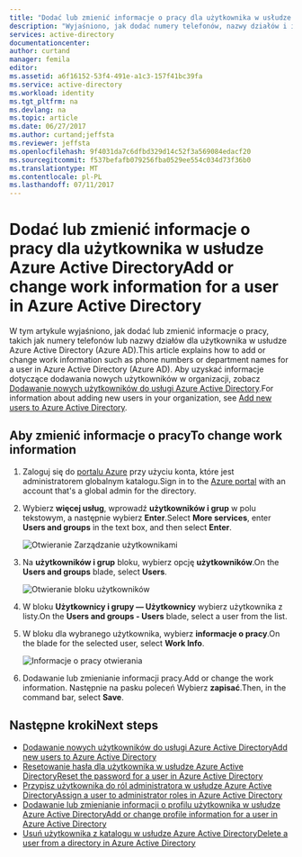```yaml
---
title: "Dodać lub zmienić informacje o pracy dla użytkownika w usłudze Azure Active Directory | Dokumentacja firmy Microsoft"
description: "Wyjaśniono, jak dodać numery telefonów, nazwy działów i inne informacje pracy dla użytkownika w usłudze Azure Active Directory"
services: active-directory
documentationcenter: 
author: curtand
manager: femila
editor: 
ms.assetid: a6f16152-53f4-491e-a1c3-157f41bc39fa
ms.service: active-directory
ms.workload: identity
ms.tgt_pltfrm: na
ms.devlang: na
ms.topic: article
ms.date: 06/27/2017
ms.author: curtand;jeffsta
ms.reviewer: jeffsta
ms.openlocfilehash: 9f4031da7c6dfbd329d14c52f3a569084edacf20
ms.sourcegitcommit: f537befafb079256fba0529ee554c034d73f36b0
ms.translationtype: MT
ms.contentlocale: pl-PL
ms.lasthandoff: 07/11/2017
---
```

# <a name="add-or-change-work-information-for-a-user-in-azure-active-directory"></a><span data-ttu-id="e151f-103">Dodać lub zmienić informacje o pracy dla użytkownika w usłudze Azure Active Directory</span><span class="sxs-lookup"><span data-stu-id="e151f-103">Add or change work information for a user in Azure Active Directory</span></span>
<span data-ttu-id="e151f-104">W tym artykule wyjaśniono, jak dodać lub zmienić informacje o pracy, takich jak numery telefonów lub nazwy działów dla użytkownika w usłudze Azure Active Directory (Azure AD).</span><span class="sxs-lookup"><span data-stu-id="e151f-104">This article explains how to add or change work information such as phone numbers or department names for a user in Azure Active Directory (Azure AD).</span></span> <span data-ttu-id="e151f-105">Aby uzyskać informacje dotyczące dodawania nowych użytkowników w organizacji, zobacz [Dodawanie nowych użytkowników do usługi Azure Active Directory](active-directory-users-create-external-azure-portal.md).</span><span class="sxs-lookup"><span data-stu-id="e151f-105">For information about adding new users in your organization, see [Add new users to Azure Active Directory](active-directory-users-create-external-azure-portal.md).</span></span>

## <a name="to-change-work-information"></a><span data-ttu-id="e151f-106">Aby zmienić informacje o pracy</span><span class="sxs-lookup"><span data-stu-id="e151f-106">To change work information</span></span>
1. <span data-ttu-id="e151f-107">Zaloguj się do [portalu Azure](https://portal.azure.com) przy użyciu konta, które jest administratorem globalnym katalogu.</span><span class="sxs-lookup"><span data-stu-id="e151f-107">Sign in to the [Azure portal](https://portal.azure.com) with an account that's a global admin for the directory.</span></span>
2. <span data-ttu-id="e151f-108">Wybierz **więcej usług**, wprowadź **użytkowników i grup** w polu tekstowym, a następnie wybierz **Enter**.</span><span class="sxs-lookup"><span data-stu-id="e151f-108">Select **More services**, enter **Users and groups** in the text box, and then select **Enter**.</span></span>

   ![Otwieranie Zarządzanie użytkownikami](./media/active-directory-users-work-info-azure-portal/create-users-user-management.png)
3. <span data-ttu-id="e151f-110">Na **użytkowników i grup** bloku, wybierz opcję **użytkowników**.</span><span class="sxs-lookup"><span data-stu-id="e151f-110">On the **Users and groups** blade, select **Users**.</span></span>

   ![Otwieranie bloku użytkowników](./media/active-directory-users-work-info-azure-portal/create-users-open-users-blade.png)
4. <span data-ttu-id="e151f-112">W bloku **Użytkownicy i grupy — Użytkownicy** wybierz użytkownika z listy.</span><span class="sxs-lookup"><span data-stu-id="e151f-112">On the **Users and groups - Users** blade, select a user from the list.</span></span>
5. <span data-ttu-id="e151f-113">W bloku dla wybranego użytkownika, wybierz **informacje o pracy**.</span><span class="sxs-lookup"><span data-stu-id="e151f-113">On the blade for the selected user, select **Work Info**.</span></span>

    ![Informacje o pracy otwierania](./media/active-directory-users-work-info-azure-portal/active-directory-create-users-work-info.png)
6. <span data-ttu-id="e151f-115">Dodawanie lub zmienianie informacji pracy.</span><span class="sxs-lookup"><span data-stu-id="e151f-115">Add or change the work information.</span></span> <span data-ttu-id="e151f-116">Następnie na pasku poleceń Wybierz **zapisać**.</span><span class="sxs-lookup"><span data-stu-id="e151f-116">Then, in the command bar, select **Save**.</span></span>

## <a name="next-steps"></a><span data-ttu-id="e151f-117">Następne kroki</span><span class="sxs-lookup"><span data-stu-id="e151f-117">Next steps</span></span>
* [<span data-ttu-id="e151f-118">Dodawanie nowych użytkowników do usługi Azure Active Directory</span><span class="sxs-lookup"><span data-stu-id="e151f-118">Add new users to Azure Active Directory</span></span>](active-directory-users-create-azure-portal.md)
* [<span data-ttu-id="e151f-119">Resetowanie hasła dla użytkownika w usłudze Azure Active Directory</span><span class="sxs-lookup"><span data-stu-id="e151f-119">Reset the password for a user in Azure Active Directory</span></span>](active-directory-users-reset-password-azure-portal.md)
* [<span data-ttu-id="e151f-120">Przypisz użytkownika do ról administratora w usłudze Azure Active Directory</span><span class="sxs-lookup"><span data-stu-id="e151f-120">Assign a user to administrator roles in Azure Active Directory</span></span>](active-directory-users-assign-role-azure-portal.md)
* [<span data-ttu-id="e151f-121">Dodawanie lub zmienianie informacji o profilu użytkownika w usłudze Azure Active Directory</span><span class="sxs-lookup"><span data-stu-id="e151f-121">Add or change profile information for a user in Azure Active Directory</span></span>](active-directory-users-profile-azure-portal.md)
* [<span data-ttu-id="e151f-122">Usuń użytkownika z katalogu w usłudze Azure Active Directory</span><span class="sxs-lookup"><span data-stu-id="e151f-122">Delete a user from a directory in Azure Active Directory</span></span>](active-directory-users-delete-user-azure-portal.md)
